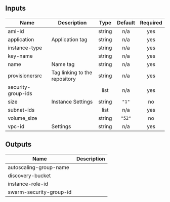 ## Inputs

| Name | Description | Type | Default | Required |
|------|-------------|:----:|:-----:|:-----:|
| ami-id |  | string | n/a | yes |
| application | Application tag | string | n/a | yes |
| instance-type |  | string | n/a | yes |
| key-name |  | string | n/a | yes |
| name | Name tag | string | n/a | yes |
| provisionersrc | Tag linking to the repository | string | n/a | yes |
| security-group-ids |  | list | n/a | yes |
| size | Instance Settings | string | `"1"` | no |
| subnet-ids |  | list | n/a | yes |
| volume\_size |  | string | `"52"` | no |
| vpc-id | Settings | string | n/a | yes |

## Outputs

| Name | Description |
|------|-------------|
| autoscaling-group-name |  |
| discovery-bucket |  |
| instance-role-id |  |
| swarm-security-group-id |  |

